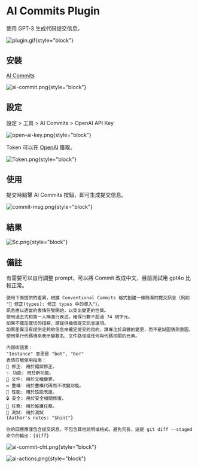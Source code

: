 # AI Commits Plugin

使用 GPT-3 生成代码提交信息。

![plugin.gif](plugin.gif){style="block"}

## 安裝
[AI Commits](https://plugins.jetbrains.com/plugin/21335-ai-commits)

![ai-commit.png](ai-commit.png){style="block"}

## 設定

設定 > 工具 > AI Commits > OpenAI API Key

![open-ai-key.png](open-ai-key.png){style="block"}

Token 可以在 [OpenAI](https://platform.openai.com/account/api-keys) 獲取。

![Token.png](Token.png){style="block"}

## 使用

提交時點擊 AI Commits 按鈕，即可生成提交信息。

![commit-msg.png](commit-msg.png){style="block"}

## 結果
![Sc.png](Sc.png){style="block"}

## 備註
有需要可以自行調整 prompt，可以將 Commit 改成中文，目前測試用 gpt4o 比較正常。

```
使用下面提供的差異，根據 Conventional Commits 格式創建一條簡潔的提交訊息（例如 "🐛 修正(types): 修正 types 中的導入"）。
訊息應以適當的表情符號開始，以突出變更的性質。
使用過去式和第一人稱進行表述。確保行數不超過 74 個字元。
如果不確定確切的措辭，請提供幾個提交訊息選項。
如果差異沒有提供足夠的信息來確定提交的目的，請專注於具體的變更，而不是試圖猜測意圖。
使用單行代碼塊來表示變數名、文件路徑或任何與代碼相關的元素。

內部術語表：
"Instance" 意思是 "bot", "бот"
表情符號使用指南：
🐛 修正: 用於錯誤修正。
✨ 功能: 用於新功能。
📄 文件: 用於文檔變更。
♻️ 重構: 用於重構代碼而不改變功能。
🚀 性能: 用於性能改進。
🔒 安全: 用於安全相關修復。
🚧 任務: 用於維護任務。
🧪 測試: 用於測試
{Author's notes: "$hint"}

你的回應應僅包含提交訊息，不包含其他說明或格式。避免冗長，這是 git diff --staged 命令的輸出：{diff}
```

![ai-commit-cht.png](ai-commit-cht.png){style="block"}

![ai-actions.png](ai-actions.png){style="block"}